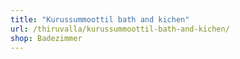 ```yaml
---
title: "Kurussummoottil bath and kichen"
url: /thiruvalla/kurussummoottil-bath-and-kichen/
shop: Badezimmer
---
```

